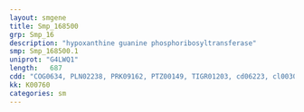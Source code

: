 ```yaml
---
layout: smgene
title: Smp_168500
grp: Smp_16
description: "hypoxanthine guanine phosphoribosyltransferase"
smp: Smp_168500.1
uniprot: "G4LWQ1"
length:   687
cdd: "COG0634, PLN02238, PRK09162, PTZ00149, TIGR01203, cd06223, cl00309, pfam00156"
kk: K00760
categories: sm
---
```

